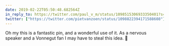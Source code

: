 ```yaml
---
date: 2019-02-22T05:50:48.682564Z
in_reply_to: https://twitter.com/paul_v_m/status/1098515306933350401?s=21
twitter: ["https://twitter.com/pietvanzoen/status/1098822394171588608"]
---
```

‪Oh my this is a fantastic pin, and a wonderful use of it. As a nervous speaker and a Vonnegut fan I may have to steal this idea. 😬‬

